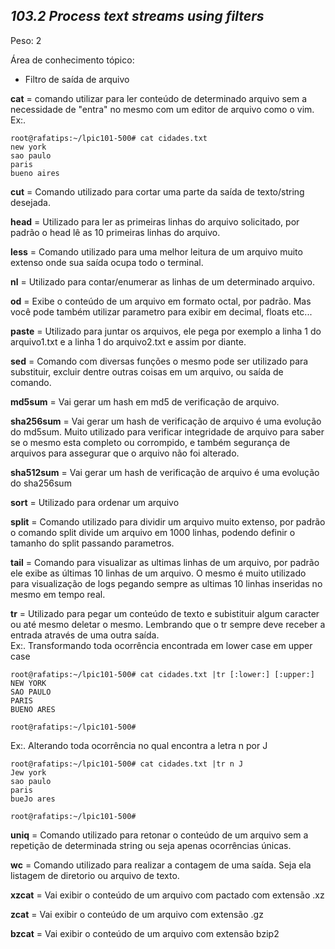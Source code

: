 ## ***103.2 Process text streams using filters***
Peso: 2

Área de conhecimento tópico:
* Filtro de saída de arquivo


**cat** = comando utilizar para ler conteúdo de determinado arquivo sem a necessidade de "entra" no mesmo com um editor de arquivo como o vim. \
Ex:. 
```
root@rafatips:~/lpic101-500# cat cidades.txt
new york
sao paulo
paris
bueno aires

``` 

**cut** = Comando utilizado para cortar uma parte da saída de texto/string desejada. 

**head** = Utilizado para ler as primeiras linhas do arquivo solicitado, por padrão o head lê as 10 primeiras linhas do arquivo. 

**less** = Comando utilizado para uma melhor leitura de um arquivo muito extenso onde sua saída ocupa todo o terminal. 

**nl** = Utilizado para contar/enumerar as linhas de um determinado arquivo.

**od** = Exibe o conteúdo de um arquivo em formato octal, por padrão. Mas você pode também utilizar parametro para exibir em decimal, floats etc...

**paste** = Utilizado para juntar os arquivos, ele pega por exemplo a linha 1 do arquivo1.txt e a linha 1 do arquivo2.txt e assim por diante. 

**sed** = Comando com diversas funções o mesmo pode ser utilizado para substituir, excluir dentre outras coisas em um arquivo, ou saída de comando. 

**md5sum** = Vai gerar um hash em md5 de verificação de arquivo. 

**sha256sum** = Vai gerar um hash de verificação de arquivo é uma evolução do md5sum. Muito utilizado para verificar integridade de arquivo para saber se o mesmo esta completo ou corrompido, e também segurança de arquivos para assegurar que o arquivo não foi alterado.

**sha512sum** = Vai gerar um hash de verificação de arquivo é uma evolução do sha256sum

**sort** = Utilizado para ordenar um arquivo

**split** = Comando utilizado para dividir um arquivo muito extenso, por padrão o comando split divide um arquivo em 1000 linhas, podendo definir o tamanho do split passando parametros.  

**tail** = Comando para visualizar as ultimas linhas de um arquivo, por padrão ele exibe as últimas 10 linhas de um arquivo. O mesmo é muito utilizado para visualização de logs pegando sempre as ultimas 10 linhas inseridas no mesmo em tempo real. 

**tr** = Utilizado para pegar um conteúdo de texto e subistituir algum caracter ou até mesmo deletar o mesmo. Lembrando que o tr sempre deve receber a entrada através de uma outra saída. \
Ex:. Transformando toda ocorrência encontrada em lower case em upper case

```
root@rafatips:~/lpic101-500# cat cidades.txt |tr [:lower:] [:upper:]
NEW YORK
SAO PAULO
PARIS
BUENO ARES

root@rafatips:~/lpic101-500#
```
Ex:. Alterando toda ocorrência no qual encontra a letra n por J
```
root@rafatips:~/lpic101-500# cat cidades.txt |tr n J
Jew york
sao paulo
paris
bueJo ares

root@rafatips:~/lpic101-500#
```

**uniq** =  Comando utilizado para retonar o conteúdo de um arquivo sem a repetição de determinada string ou seja apenas ocorrências únicas.  

**wc** = Comando utilizado para realizar a contagem de uma saída. Seja ela listagem de diretorio ou arquivo de texto.

**xzcat** = Vai exibir o conteúdo de um arquivo com pactado com extensão .xz

**zcat** = Vai exibir o conteúdo de um arquivo com extensão .gz

**bzcat** = Vai exibir o conteúdo de um arquivo com extensão bzip2